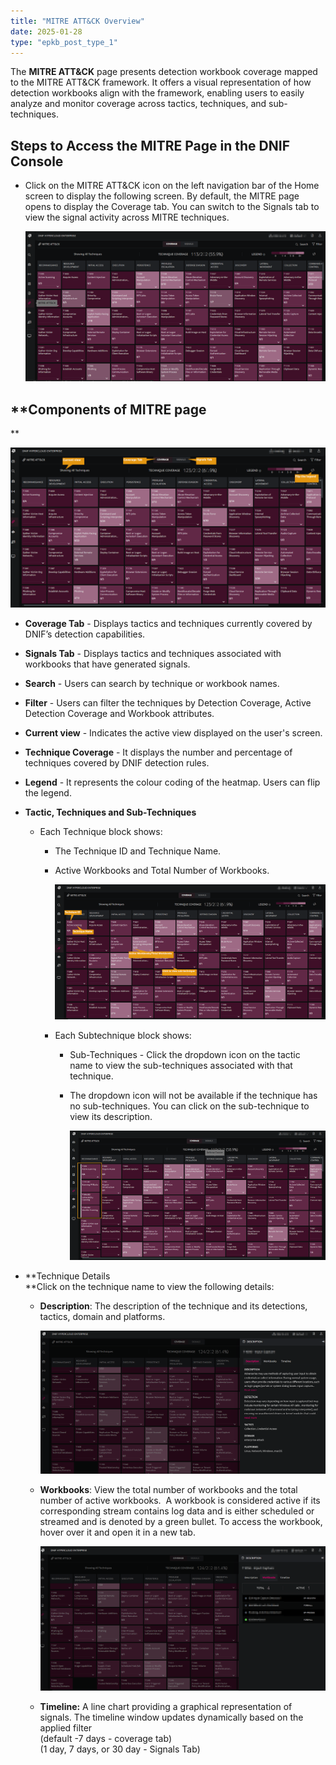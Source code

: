 ```yaml
---
title: "MITRE ATT&CK Overview"
date: 2025-01-28
type: "epkb_post_type_1"
---
```


The **MITRE ATT&CK** page presents detection workbook coverage mapped to the MITRE ATT&CK framework. It offers a visual representation of how detection workbooks align with the framework, enabling users to easily analyze and monitor coverage across tactics, techniques, and sub-techniques. 

## **Steps to Access the MITRE Page in the DNIF Console**

- Click on the MITRE ATT&CK icon on the left navigation bar of the Home screen to display the following screen. By default, the MITRE page opens to display the Coverage tab. You can switch to the Signals tab to view the signal activity across MITRE techniques.  
      
    ![](./image/Miter-attack-overview-1.png)  
    

## **Components of MITRE page  
**

![](./image/Miter-attack-overview-2.png)

- **Coverage Tab** \- Displays tactics and techniques currently covered by DNIF’s detection capabilities. 

- **Signals Tab** \- Displays tactics and techniques associated with workbooks that have generated signals.

- **Search** \- Users can search by technique or workbook names.

- **Filter** \- Users can filter the techniques by Detection Coverage, Active Detection Coverage and Workbook attributes.

- **Current view** \- Indicates the active view displayed on the user's screen.

- **Technique Coverage** \- It displays the number and percentage of techniques covered by DNIF detection rules.

- **Legend** \- It represents the colour coding of the heatmap. Users can flip the legend.

- **Tactic, Techniques and Sub-Techniques**
    - Each Technique block shows:
        - The Technique ID and Technique Name.
        
        - Active Workbooks and Total Number of Workbooks.  
              
            ![](./image/Miter-attack-overview-3.png)  
              
            
        
        - Each Subtechnique block shows:
            - Sub-Techniques - Click the dropdown icon on the tactic name to view the sub-techniques associated with that technique.
            
            - The dropdown icon will not be available if the technique has no sub-techniques. You can click on the sub-technique to view its description.  
                  
                ![](./image/Miter-attack-overview-4.png)  
                  
                

- **Technique Details  
    **Click on the technique name to view the following details:
    - **Description**: The description of the technique and its detections, tactics, domain and platforms.  
          
        ![](./image/Miter-attack-overview-5png.png)  
          
        
    
    - **Workbooks**: View the total number of workbooks and the total number of active workbooks.  A workbook is considered active if its corresponding stream contains log data and is either scheduled or streamed and is denoted by a green bullet. To access the workbook, hover over it and open it in a new tab.  
          
        ![](./image/Miter-attack-overview-6.png)  
          
        
    
    - **Timeline:** A line chart providing a graphical representation of signals. The timeline window updates dynamically based on the applied filter  
        (default -7 days - coverage tab)  
        (1 day, 7 days, or 30 day - Signals Tab)
